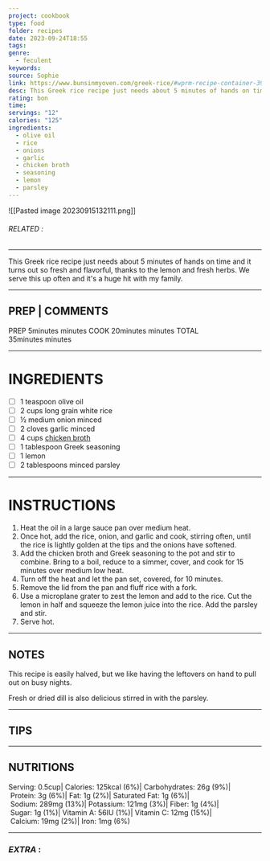 ```yaml
---
project: cookbook
type: food
folder: recipes
date: 2023-09-24T18:55
tags: 
genre:
  - feculent
keywords: 
source: Sophie
link: https://www.bunsinmyoven.com/greek-rice/#wprm-recipe-container-39198
desc: This Greek rice recipe just needs about 5 minutes of hands on time and it turns out so fresh and flavorful, thanks to the lemon and fresh herbs. We serve this up often and it's a huge hit with my family.
rating: bon
time: 
servings: "12"
calories: "125"
ingredients:
  - olive oil
  - rice
  - onions
  - garlic
  - chicken broth
  - seasoning
  - lemon
  - parsley
---
```


![[Pasted image 20230915132111.png]]
###### *RELATED* : 
---
This Greek rice recipe just needs about 5 minutes of hands on time and it turns out so fresh and flavorful, thanks to the lemon and fresh herbs. We serve this up often and it's a huge hit with my family.

---
## PREP | COMMENTS

PREP 5minutes minutes
COOK 20minutes minutes
TOTAL 35minutes minutes

---
# INGREDIENTS

- [ ] 1 teaspoon olive oil
- [ ] 2 cups long grain white rice
- [ ] ½ medium onion minced
- [ ] 2 cloves garlic minced
- [ ] 4 cups [chicken broth](https://amzn.to/2KLhzp8)
- [ ] 1 tablespoon Greek seasoning
- [ ] 1 lemon
- [ ] 2 tablespoons minced parsley

---
# INSTRUCTIONS

1. Heat the oil in a large sauce pan over medium heat.
2. Once hot, add the rice, onion, and garlic and cook, stirring often, until the rice is lightly golden at the tips and the onions have softened.
3. Add the chicken broth and Greek seasoning to the pot and stir to combine. Bring to a boil, reduce to a simmer, cover, and cook for 15 minutes over medium low heat.
4. Turn off the heat and let the pan set, covered, for 10 minutes.
5. Remove the lid from the pan and fluff rice with a fork.
6. Use a microplane grater to zest the lemon and add to the rice. Cut the lemon in half and squeeze the lemon juice into the rice. Add the parsley and stir.
7. Serve hot.

---
## NOTES

This recipe is easily halved, but we like having the leftovers on hand to pull out on busy nights. 

Fresh or dried dill is also delicious stirred in with the parsley.

---
## TIPS



---
## NUTRITIONS

Serving: 0.5cup| Calories: 125kcal (6%)| Carbohydrates: 26g (9%)| Protein: 3g (6%)| Fat: 1g (2%)| Saturated Fat: 1g (6%)| Sodium: 289mg (13%)| Potassium: 121mg (3%)| Fiber: 1g (4%)| Sugar: 1g (1%)| Vitamin A: 56IU (1%)| Vitamin C: 12mg (15%)| Calcium: 19mg (2%)| Iron: 1mg (6%)

---
### *EXTRA* :



